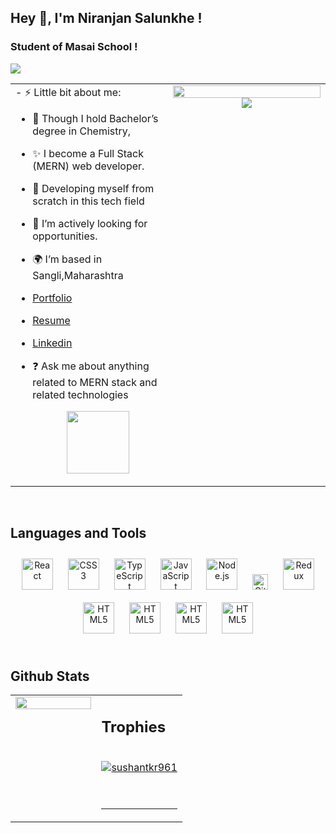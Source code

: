 ## Hey 👋, I'm Niranjan Salunkhe !  



### Student of Masai School !  
<img src="https://fiverr-res.cloudinary.com/images/q_auto,f_auto/gigs/167121800/original/91edbdbc9875196cc50f56337f4e1aea00534b12/your-awesome-mern-stack-developer.jpg"/>
  

<br/>  


<table><tr><td valign="top" width="50%">
- ⚡  Little bit about me:

- 🔭 Though I hold Bachelor’s degree in Chemistry, 
  
- ✨ I become a Full Stack (MERN) web developer.

- 🌱 Developing myself from scratch in this  tech field  
  
- 🌱 I’m actively looking for opportunities.
  
-  🌍 I’m based in Sangli,Maharashtra
  
- <a href="https://nsalunkhe.github.io/">Portfolio</a> 
- <a href="https://drive.google.com/file/d/1wYWOG9D9bu_KulJpwuMQc-r8goDkDg2n/view?usp=sharing">Resume</a>
- <a href="https://www.linkedin.com/in/niranjan-salunkhe/">Linkedin</a> 

- ❓ Ask me about anything related to MERN stack and related technologies  

  <div align="center" display:"flex">  
    <img src="https://thumbs.dreamstime.com/b/handshake-two-leaders-over-black-background-25637255.jpg" height="100" width="100"/>
 

</td><td valign="top" width="50%">

<div align="center">
<img src="https://camo.githubusercontent.com/12e5f2b182da4b52850b29bb09e8ba3e92b0ac2c0bd121de7dfcbb291fbbd525/68747470733a2f2f692e70696e696d672e636f6d2f6f726967696e616c732f37372f63612f61332f37376361613332383834643733356434333961646534356261333766656166322e676966" align="center" style="width: 100%"  background-color:"black" />
  <img src="https://wallpaperaccess.com/full/7167590.jpg" align="center" style= background-color:"black",border:"black" />
</div>  
 

</td></tr></table>  

<br/>  


## Languages and Tools  
<div align="center">  
<a href="https://reactjs.org/" target="_blank"><img style="margin: 10px" src="https://profilinator.rishav.dev/skills-assets/react-original-wordmark.svg" alt="React" height="50" /></a>  
<a href="https://www.w3schools.com/css/" target="_blank"><img style="margin: 10px" src="https://profilinator.rishav.dev/skills-assets/css3-original-wordmark.svg" alt="CSS3" height="50" /></a>  
<a href="https://www.typescriptlang.org/" target="_blank"><img style="margin: 10px" src="https://profilinator.rishav.dev/skills-assets/typescript-original.svg" alt="TypeScript" height="50" /></a>  
<a href="https://www.javascript.com/" target="_blank"><img style="margin: 10px" src="https://profilinator.rishav.dev/skills-assets/javascript-original.svg" alt="JavaScript" height="50" /></a>  
<a href="https://nodejs.org/" target="_blank"><img style="margin: 10px" src="https://profilinator.rishav.dev/skills-assets/nodejs-original-wordmark.svg" alt="Node.js" height="50" /></a>  
<a href="https://github.com/" target="_blank"><img style="margin: 10px" src="https://profilinator.rishav.dev/skills-assets/git-scm-icon.svg" alt="Git" height="25" /></a>  
<a href="https://redux.js.org/" target="_blank"><img style="margin: 10px" src="https://profilinator.rishav.dev/skills-assets/redux-original.svg" alt="Redux" height="50" /></a>  
<a href="https://en.wikipedia.org/wiki/HTML5" target="_blank"><img style="margin: 10px" src="https://profilinator.rishav.dev/skills-assets/html5-original-wordmark.svg" alt="HTML5" height="50" /></a>  
  <a href="https://storybook.js.org/" target="_blank"><img style="margin: 10px" src="https://encrypted-tbn0.gstatic.com/images?q=tbn:ANd9GcSE4R_Za0olCbkvV4yAD-lIzOXnfxcwowyFkA&usqp=CAU" alt="HTML5" height="50" /></a>
   <a href="https://nextjs.org/" target="_blank"><img style="margin: 10px" src="https://encrypted-tbn0.gstatic.com/images?q=tbn:ANd9GcQ1j3a8Sb1Zkjf-tx_5EhWdj2bny0ShYSPo1g&usqp=CAU" alt="HTML5" height="50" /></a>
    <a href="[https://nextjs.org/](https://www.mongodb.com/cloud/atlas/lp/try4?utm_source=google&utm_campaign=search_gs_pl_evergreen_atlas_general-phrase_prosp-brand_gic-null_ww-multi_ps-all_desktop_eng_lead&utm_term=mongodb&utm_medium=cpc_paid_search&utm_ad=p&utm_ad_campaign_id=11295578158&adgroup=116363205048&gclid=CjwKCAiA-dCcBhBQEiwAeWidtRSc0qUC5TIMVNDjb4ReUjIjvdN_r8P09rIz4c27UOhXbNetjTWwPhoC75wQAvD_BwE)" target="_blank"><img style="margin: 10px" src="https://encrypted-tbn0.gstatic.com/images?q=tbn:ANd9GcTqx9c1xBQ1Fv1iIZVrg0gGXF9MgjxXswR39w&usqp=CAU" alt="HTML5" height="50" /></a>
  
 
</div>  

<br/>  


## Github Stats  
<table><tr><td valign="top" width="50%">

<img src="http://github-profile-summary-cards.vercel.app/api/cards/stats?username=nsalunkhe&theme=default" align="left" style="width: 100%" />

</td><td valign="top" width="50%">


## Trophies

<br/>  
<a href="https://github.com/ryo-ma/github-profile-trophy"><img src="https://github-profile-trophy.vercel.app/?username=nsalunkhe&theme=buddhism&no-frame=true&no-bg=true&margin-w=4" alt="sushantkr961" /></a>
<br/>  
   

<br/>  


<br />

----
